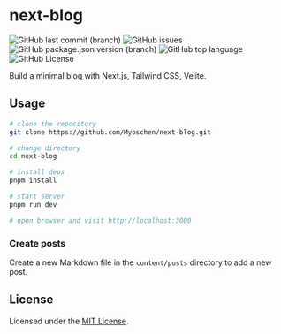 # next-blog

<!-- should be repaced with your username, repo name, branch -->
![GitHub last commit (branch)](https://img.shields.io/github/last-commit/Myoschen/next-blog/main?style=flat-square&labelColor=%23222222&color=%23111111)
![GitHub issues](https://img.shields.io/github/issues/Myoschen/next-blog?style=flat-square&labelColor=%23222222&color=%23111111)
![GitHub package.json version (branch)](https://img.shields.io/github/package-json/v/Myoschen/next-blog/main?style=flat-square&label=version&labelColor=%23222222&color=%23111111)
![GitHub top language](https://img.shields.io/github/languages/top/Myoschen/next-blog?style=flat-square&labelColor=%23222222&color=%23111111)
![GitHub License](https://img.shields.io/github/license/Myoschen/next-blog?style=flat-square&labelColor=%23222222&color=%23111111)

<!-- project description -->
Build a minimal blog with Next.js, Tailwind CSS, Velite.

## Usage

```bash
# clone the repository
git clone https://github.com/Myoschen/next-blog.git

# change directory
cd next-blog

# install deps
pnpm install

# start server
pnpm run dev

# open browser and visit http://localhost:3000
```

### Create posts

Create a new Markdown file in the `content/posts` directory to add a new post.

## License

Licensed under the [MIT License](./LICENSE).
